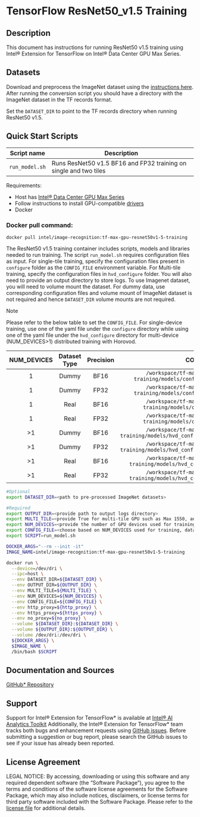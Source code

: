 # TensorFlow ResNet50_v1.5 Training

## Description

This document has instructions for running ResNet50 v1.5 training using Intel® Extension for TensorFlow on Intel® Data Center GPU Max Series.

## Datasets

Download and preprocess the ImageNet dataset using the [instructions here](https://github.com/IntelAI/models/blob/master/datasets/imagenet/README.md). After running the conversion script you should have a directory with the ImageNet dataset in the TF records format.

Set the `DATASET_DIR` to point to the TF records directory when running ResNet50 v1.5.

## Quick Start Scripts
| Script name | Description |
|-------------|-------------|
| `run_model.sh` | Runs ResNet50 v1.5 BF16 and FP32 training on single and two tiles |

Requirements:
* Host has [Intel® Data Center GPU Max Series](https://ark.intel.com/content/www/us/en/ark/products/series/232874/intel-data-center-gpu-max-series.html)
* Follow instructions to install GPU-compatible [drivers](https://dgpu-docs.intel.com/driver/installation.html)
* Docker

### Docker pull command:
```
docker pull intel/image-recognition:tf-max-gpu-resnet50v1-5-training
```
The ResNet50 v1.5 training container includes scripts, models and libraries needed to run training. The script `run_model.sh` requires configuration files as input. For single-tile training, specify the configuration files present in `configure` folder as the `CONFIG_FILE` environment variable. For Multi-tile training, specify the configuration files in `hvd_configure` folder. You will also need to provide an output directory to store logs. To use Imagenet dataset, you will need to volume mount the dataset. For dummy data, use corresponding configuration files and volume mount of ImageNet dataset is not required and hence `DATASET_DIR` volume mounts are not required.

> [!NOTE]
> Please refer to the below table to set the `CONFIG_FILE`. For single-device training, use one of the yaml file under the `configure` directory while using one of the yaml file under the `hvd_configure` directory for multi-device (NUM_DEVICES>1) distributed training with Horovod.

| **NUM_DEVICES** | **Dataset Type** | **Precision** | **CONFIG FILE** |
| :---: | :---: | :---: | :---: |
|   1   | Dummy | BF16  | `/workspace/tf-max-series-resnet50v1-5-training/models/configure/itex_dummy_bf16.yaml`
|   1   | Dummy | FP32  | `/workspace/tf-max-series-resnet50v1-5-training/models/configure/itex_dummy_fp32.yaml`
|   1   | Real  | BF16  | `/workspace/tf-max-series-resnet50v1-5-training/models/configure/itex_bf16.yaml`
|   1   | Real  | FP32  | `/workspace/tf-max-series-resnet50v1-5-training/models/configure/itex_fp32.yaml`
|   >1  | Dummy | BF16  | `/workspace/tf-max-series-resnet50v1-5-training/models/hvd_configure/itex_dummy_bf16_lars.yaml`
|   >1  | Dummy | FP32  | `/workspace/tf-max-series-resnet50v1-5-training/models/hvd_configure/itex_dummy_fp32_lars.yaml`
|   >1  | Real  | BF16  | `/workspace/tf-max-series-resnet50v1-5-training/models/hvd_configure/itex_bf16_lars.yaml`
|   >1  | Real  | FP32  | `/workspace/tf-max-series-resnet50v1-5-training/models/hvd_configure/itex_fp32_lars.yaml`

```bash
#Optional
export DATASET_DIR=<path to pre-processed ImageNet datasets>

#Required
export OUTPUT_DIR=<provide path to output logs directory>
export MULTI_TILE=<provide True for multi-tile GPU such as Max 1550, and False for single-tile GPU such as Max 1100>
export NUM_DEVICES=<provide the number of GPU devices used for training. It must be equal to or smaller than the number of GPU devices attached to each node. For GPU with 2 tiles, such as Max 1550 GPU, the number of GPU devices in each node is 2 times the number of GPUs, so it can be set as <=16 for a node with 8 Max 1550 GPUs. While for GPU with single tile, such as Max 1100 GPU, the number of GPU devices available in each node is the same as number of GPUs, so it can be set as <=8 for a node with 8 Max 1100 GPUs.>
export CONFIG_FILE=<choose based on NUM_DEVICES used for training, dataset type and precision, see details in the table above>
export SCRIPT=run_model.sh

DOCKER_ARGS="--rm --init -it"
IMAGE_NAME=intel/image-recognition:tf-max-gpu-resnet50v1-5-training

docker run \
  --device=/dev/dri \
  --ipc=host \
  --env DATASET_DIR=${DATASET_DIR} \
  --env OUTPUT_DIR=${OUTPUT_DIR} \
  --env MULTI_TILE=${MULTI_TILE} \
  --env NUM_DEVICES=${NUM_DEVICES} \
  --env CONFIG_FILE=${CONFIG_FILE} \
  --env http_proxy=${http_proxy} \
  --env https_proxy=${https_proxy} \
  --env no_proxy=${no_proxy} \
  --volume ${DATASET_DIR}:${DATASET_DIR} \
  --volume ${OUTPUT_DIR}:${OUTPUT_DIR} \
  --volume /dev/dri:/dev/dri \
  ${DOCKER_ARGS} \
  $IMAGE_NAME \
  /bin/bash $SCRIPT
  ```
## Documentation and Sources

[GitHub* Repository](https://github.com/IntelAI/models/tree/master/docker/max-gpu)

## Support
Support for Intel® Extension for TensorFlow* is available at [Intel® AI Analytics Toolkit](https://www.intel.com/content/www/us/en/developer/tools/oneapi/ai-analytics-toolkit.html#gs.qbretz) Additionally, the Intel® Extension for TensorFlow* team tracks both bugs and enhancement requests using [GitHub issues](https://github.com/intel/intel-extension-for-tensorflow/issues). Before submitting a suggestion or bug report, please search the GitHub issues to see if your issue has already been reported.

## License Agreement

LEGAL NOTICE: By accessing, downloading or using this software and any required dependent software (the “Software Package”), you agree to the terms and conditions of the software license agreements for the Software Package, which may also include notices, disclaimers, or license terms for third party software included with the Software Package. Please refer to the [license file](https://github.com/IntelAI/models/tree/master/third_party) for additional details.
